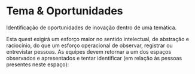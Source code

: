 # Tema & Oportunidades

Identificação de oportunidades de inovação dentro de uma temática.

Esta quest exigirá um esforço maior no sentido intelectual, de abstração e raciocínio, do que um esforço operacional de observar, registrar ou entrevistar pessoas. As equipes devem retornar a um dos espaços observados e apresentados e tentar identificar (em relação às pessoas presentes neste espaço):

